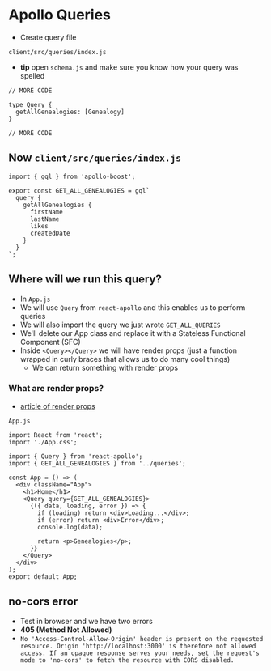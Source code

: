 # Apollo Queries
* Create query file

`client/src/queries/index.js`


* **tip** open `schema.js` and make sure you know how your query was spelled

```
// MORE CODE

type Query {
  getAllGenealogies: [Genealogy]
}

// MORE CODE
```

## Now `client/src/queries/index.js`

```
import { gql } from 'apollo-boost';

export const GET_ALL_GENEALOGIES = gql`
  query {
    getAllGenealogies {
      firstName
      lastName
      likes
      createdDate
    }
  }
`;
```

## Where will we run this query?
* In `App.js`
* We will use `Query` from `react-apollo` and this enables us to perform queries
* We will also import the query we just wrote `GET_ALL_QUERIES`
* We'll delete our App class and replace it with a Stateless Functional Component (SFC)
* Inside `<Query></Query>` we will have render props (just a function wrapped in curly braces that allows us to do many cool things)
    - We can return something with render props

### What are render props?
* [article of render props](https://levelup.gitconnected.com/understanding-react-render-props-by-example-71f2162fd0f2)

`App.js`

```
import React from 'react';
import './App.css';

import { Query } from 'react-apollo';
import { GET_ALL_GENEALOGIES } from '../queries';

const App = () => (
  <div className="App">
    <h1>Home</h1>
    <Query query={GET_ALL_GENEALOGIES}>
      {({ data, loading, error }) => {
        if (loading) return <div>Loading...</div>;
        if (error) return <div>Error</div>;
        console.log(data);

        return <p>Genealogies</p>;
      }}
    </Query>
  </div>
);
export default App;
```

## no-cors error
* Test in browser and we have two errors
* **405 (Method Not Allowed)**
* `No 'Access-Control-Allow-Origin' header is present on the requested resource. Origin 'http://localhost:3000' is therefore not allowed access. If an opaque response serves your needs, set the request's mode to 'no-cors' to fetch the resource with CORS disabled.`


